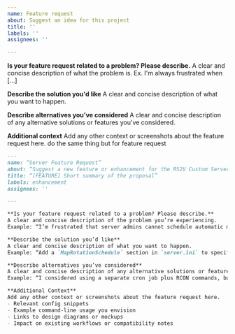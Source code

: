 ```yaml
---
name: Feature request
about: Suggest an idea for this project
title: ''
labels: ''
assignees: ''

---
```


**Is your feature request related to a problem? Please describe.**
A clear and concise description of what the problem is. Ex. I'm always frustrated when [...]

**Describe the solution you'd like**
A clear and concise description of what you want to happen.

**Describe alternatives you've considered**
A clear and concise description of any alternative solutions or features you've considered.

**Additional context**
Add any other context or screenshots about the feature request here.
do the same thing but for feature request

```markdown
---
name: “Server Feature Request”
about: “Suggest a new feature or enhancement for the RS2V Custom Server”
title: “[FEATURE] Short summary of the proposal”
labels: enhancement
assignees: ''

---

**Is your feature request related to a problem? Please describe.**  
A clear and concise description of the problem you’re experiencing.  
Example: “I’m frustrated that server admins cannot schedule automatic map rotations at specific times.”

**Describe the solution you’d like**  
A clear and concise description of what you want to happen.  
Example: “Add a `MapRotationSchedule` section in `server.ini` to specify times and map lists for automatic rotation.”

**Describe alternatives you’ve considered**  
A clear and concise description of any alternative solutions or features you’ve considered.  
Example: “I considered using a separate cron job plus RCON commands, but that requires external tooling and complicates deployments.”

**Additional Context**  
Add any other context or screenshots about the feature request here.  
- Relevant config snippets  
- Example command-line usage you envision  
- Links to design diagrams or mockups  
- Impact on existing workflows or compatibility notes  
```
